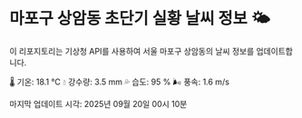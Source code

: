 
# 마포구 상암동 초단기 실황 날씨 정보 🌤️

이 리포지토리는 기상청 API를 사용하여 서울 마포구 상암동의 날씨 정보를 업데이트합니다. 

🌡️ 기온: 18.1 ℃
💧 강수량: 3.5 mm
💦 습도: 95 %
🌬️ 풍속: 1.6 m/s

마지막 업데이트 시각: 2025년 09월 20일 00시 10분    
